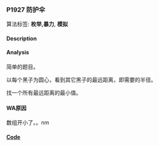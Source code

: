 
### P1927 防护伞

算法标签: **枚举,暴力**, **模拟**

#### Description


#### Analysis


简单的题目。

以每个黑子为圆心，看到其它黑子的最远距离，即需要的半径。

找一个所有最远距离的最小值。


#### WA原因

数组开小了。。nm

#### [Code](../../cpp/19/p1927.cpp)


